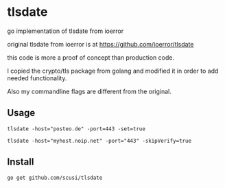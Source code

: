 # tlsdate
go implementation of tlsdate from ioerror

original tlsdate from ioerror is at https://github.com/ioerror/tlsdate

this code is more a proof of concept than production code.

I copied the crypto/tls package from golang and modified it in order to add needed functionality.

Also my commandline flags are different from the original.

## Usage

 ```tlsdate -host="posteo.de" -port=443 -set=true```


 ```tlsdate -host="myhost.noip.net" -port="443" -skipVerify=true```

## Install

 ```go get github.com/scusi/tlsdate```

